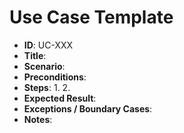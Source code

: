 # Use Case Template

- **ID**: UC-XXX
- **Title**:
- **Scenario**:
- **Preconditions**:
- **Steps**:
  1\.
  2\.
- **Expected Result**:
- **Exceptions / Boundary Cases**:
- **Notes**:
